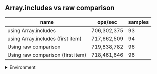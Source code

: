 ## Array.includes vs raw comparison

|name|ops/sec|samples|
|-|-|-|
|using Array.includes|706,302,375|93|
|using Array.includes (first item)|717,662,509|94|
|Using raw comparison|719,838,782|96|
|Using raw comparison (first item)|718,461,646|96|


<details>
<summary>Environment</summary>

* __Machine:__ linux x64 | 2 vCPUs | 6.8GB Mem
* __Run:__ Tue Oct 24 2023 16:26:47 GMT+0000 (Coordinated Universal Time)
</details>

<!--
{"environment":{"platform":"linux","arch":"x64","cpus":2,"totalMemory":6.7597503662109375},"benchmarks":[{"name":"using Array.includes","opsSec":706302374.5670784,"samples":7},{"name":"using Array.includes (first item)","opsSec":717662508.9334534,"samples":7},{"name":"Using raw comparison","opsSec":719838782.2667984,"samples":7},{"name":"Using raw comparison (first item)","opsSec":718461645.6167814,"samples":7}]}-->
